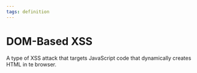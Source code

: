 ```yaml
---
tags: definition
---
```


# DOM-Based XSS
A type of XSS attack that targets JavaScript code that dynamically creates HTML in te browser.

